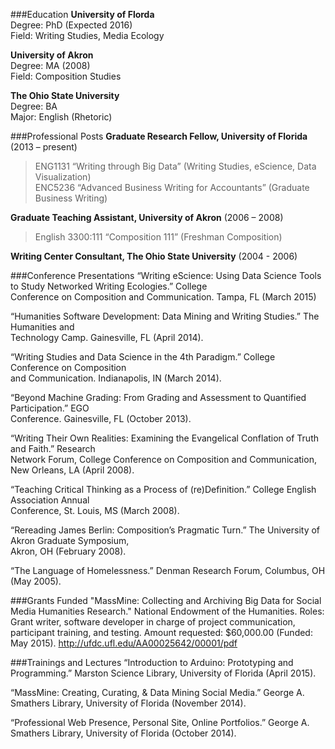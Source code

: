 ###Education
**University of Florda**  
Degree: PhD (Expected 2016)  
Field: Writing Studies, Media Ecology

**University of Akron**  
Degree: MA (2008)  
Field: Composition Studies

**The Ohio State University**  
Degree: BA  
Major: English (Rhetoric)

###Professional Posts
**Graduate Research Fellow, University of Florida** (2013 – present)

>ENG1131 “Writing through Big Data” (Writing Studies, eScience, Data Visualization)  
>ENC5236  “Advanced Business Writing for Accountants” (Graduate Business Writing)

**Graduate Teaching Assistant, University of Akron** (2006 – 2008)

>English 3300:111 “Composition 111” (Freshman Composition)

**Writing Center Consultant, The Ohio State University** (2004 - 2006)

###Conference Presentations
“Writing eScience: Using Data Science Tools to Study Networked Writing Ecologies.” College  
Conference on Composition and Communication. Tampa, FL (March 2015)

“Humanities Software Development: Data Mining and Writing Studies.” The Humanities and  
Technology Camp. Gainesville, FL (April 2014).

“Writing Studies and Data Science in the 4th Paradigm.” College Conference on Composition  
and Communication. Indianapolis, IN (March 2014).

“Beyond Machine Grading: From Grading and Assessment to Quantified Participation.” EGO  
Conference. Gainesville, FL (October 2013).

“Writing Their Own Realities: Examining the Evangelical Conflation of Truth and Faith.” Research  
Network Forum, College Conference on Composition and Communication, New Orleans, LA (April 2008).

“Teaching Critical Thinking as a Process of (re)Definition.” College English Association Annual  
Conference, St. Louis, MS (March 2008).

“Rereading James Berlin: Composition’s Pragmatic Turn.” The University of Akron Graduate Symposium,  
Akron, OH (February 2008).

“The Language of Homelessness.” Denman Research Forum, Columbus, OH (May 2005).

###Grants Funded
"MassMine: Collecting and Archiving Big Data for Social Media Humanities Research." National 
	Endowment of the Humanities. Roles: Grant writer, software developer in charge of project 	communication, participant training, and testing. Amount requested: $60,000.00 (Funded: May 
	2015). <http://ufdc.ufl.edu/AA00025642/00001/pdf>

###Trainings and Lectures
“Introduction to Arduino: Prototyping and Programming.” Marston Science Library, University of 
	Florida (April 2015). 

“MassMine: Creating, Curating, & Data Mining Social Media.” George A. Smathers Library, 	University of Florida (November 2014). 

“Professional Web Presence, Personal Site, Online Portfolios.” George A. Smathers Library, University 	of Florida (October 2014).

